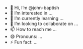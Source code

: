 - 👋 Hi, I’m @john-baptish
- 👀 I’m interested in ...
- 🌱 I’m currently learning ...
- 💞️ I’m looking to collaborate on ...
- 📫 How to reach me ...
- 😄 Pronouns: ...
- ⚡ Fun fact: ...

<!---
john-baptish/john-baptish is a ✨ special ✨ repository because its `README.md` (this file) appears on your GitHub profile.
You can click the Preview link to take a look at your changes.
--->
